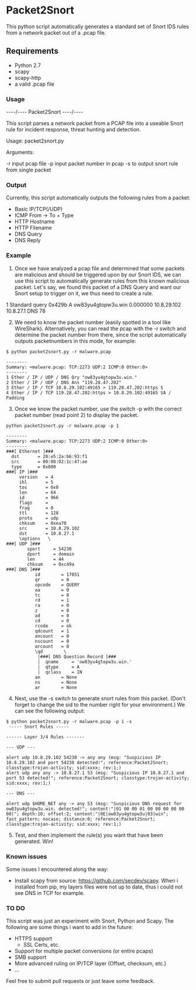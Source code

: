 # Packet2Snort

This python script automatically generates a standard set of Snort IDS rules from a network packet out of a .pcap file.

## Requirements

- Python 2.7
- scapy 
- scapy-http
- a valid .pcap file

### Usage

----\/---- Packet2Snort ----\/----

This script parses a network packet from a PCAP file into a useable Snort rule for incident response, threat hunting and detection.

Usage:
packet2snort.py <options>

Arguments: 

-r <pcap> input pcap file
-p <packetnr> input packet number in pcap
-s to output snort rule from single packet

### Output

Currently, this script automatically outputs the following rules from a packet:
- Basic IP/TCP(/UDP)
- ICMP From -> To + Type
- HTTP Hostname
- HTTP Filename
- DNS Query
- DNS Reply


### Example

1. Once we have analyzed a pcap file and determined that some packets are malicious and should be triggered upon by our Snort IDS, we can use this script to automatically generate rules from this known malicious packet. Let's say, we found this packet of a DNS Query and want our Snort setup to trigger on it, we thus need to create a rule.

1	Standard query 0x429b A ow83yu4gtopw3u.win	0.000000	10.8.29.102	10.8.27.1	DNS	78

2. We need to know the packet number (easily spotted in a tool like WireShark). Alternatively, you can read the pcap with the -r switch and determine the packet number from there, since the script automatically outputs packetnumbers in this mode, for example:
```
$ python packet2snort.py -r malware.pcap

--------
Summary: <malware.pcap: TCP:2273 UDP:2 ICMP:0 Other:0>
--------
1 Ether / IP / UDP / DNS Qry "ow83yu4gtopw3u.win." 
2 Ether / IP / UDP / DNS Ans "119.28.47.202" 
3 Ether / IP / TCP 10.8.29.102:49165 > 119.28.47.202:https S
4 Ether / IP / TCP 119.28.47.202:https > 10.8.29.102:49165 SA / Padding
```
3. Once we know the packet number, use the switch -p with the correct packet number (read point 2) to display the packet.
```
python packet2snort.py -r malware.pcap -p 1

--------
Summary: <malware.pcap: TCP:2273 UDP:2 ICMP:0 Other:0>
--------
###[ Ethernet ]### 
  dst       = 20:e5:2a:b6:93:f1
  src       = 00:08:02:1c:47:ae
  type      = 0x800
###[ IP ]### 
     version   = 4
     ihl       = 5
     tos       = 0x0
     len       = 64
     id        = 966
     flags     = 
     frag      = 0
     ttl       = 128
     proto     = udp
     chksum    = 0xea70
     src       = 10.8.29.102
     dst       = 10.8.27.1
     \options   \
###[ UDP ]### 
        sport     = 54230
        dport     = domain
        len       = 44
        chksum    = 0xc49a
###[ DNS ]### 
           id        = 17051
           qr        = 0
           opcode    = QUERY
           aa        = 0
           tc        = 0
           rd        = 1
           ra        = 0
           z         = 0
           ad        = 0
           cd        = 0
           rcode     = ok
           qdcount   = 1
           ancount   = 0
           nscount   = 0
           arcount   = 0
           \qd        \
            |###[ DNS Question Record ]### 
            |  qname     = 'ow83yu4gtopw3u.win.'
            |  qtype     = A
            |  qclass    = IN
           an        = None
           ns        = None
           ar        = None
```

4. Next, use the -s switch to generate snort rules from this packet. (Don't forget to change the sid to the number right for your environment.) We can see the following output:
```
$ python packet2snort.py -r malware.pcap -p 1 -s
 ----- Snort Rules ----- 

------ Layer 3/4 Rules -------

--- UDP ---

alert udp 10.8.29.102 54230 -> any any (msg: "Suspicious IP 10.8.29.102 and port 54230 detected!"; reference:Packet2Snort; classtype:trojan-activity; sid:xxxx; rev:1;)
alert udp any any -> 10.8.27.1 53 (msg: "Suspicious IP 10.8.27.1 and port 53 detected!"; reference:Packet2Snort; classtype:trojan-activity; sid:xxxx; rev:1;)

--- DNS ---

alert udp $HOME_NET any -> any 53 (msg: "Suspicious DNS request for ow83yu4gtopw3u.win. detected!"; content:"|01 00 00 01 00 00 00 00 00 00|"; depth:10; offset:2; content:"|0E|ow83yu4gtopw3u|03|win"; fast_pattern; nocase; distance:0; reference:Packet2Snort; classtype:trojan-activity; sid:xxxx; rev:1;)
```
5. Test, and then implement the rule(s) you want that have been generated. Win!

### Known issues
Some issues I encountered along the way:
- Install scapy from source: https://github.com/secdev/scapy. When i installed from pip, my layers files were not up to date, thus i could not see DNS in TCP for example.

### TO DO
This script was just an experiment with Snort, Python and Scapy. The following are some things i want to add in the future:
- HTTPS support
	- SSL Certs, etc.
- Support for multiple packet conversions (or entire pcaps)
- SMB support
- More advanced ruling on IP/TCP layer (Offset, checksum, etc.)
- ...

Feel free to submit pull requests or just leave some feedback. 

